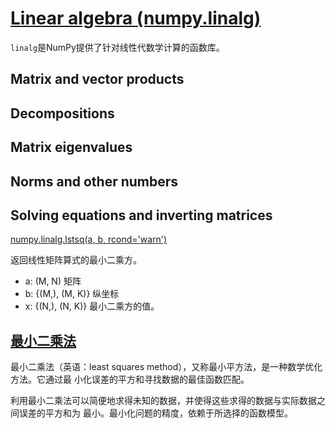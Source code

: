 # [Linear algebra (numpy.linalg)](https://docs.scipy.org/doc/numpy/reference/routines.linalg.html)

`linalg`是NumPy提供了针对线性代数学计算的函数库。

## Matrix and vector products

## Decompositions

## Matrix eigenvalues

## Norms and other numbers

## Solving equations and inverting matrices

[numpy.linalg.lstsq(a, b, rcond='warn')](https://docs.scipy.org/doc/numpy/reference/generated/numpy.linalg.lstsq.html#numpy.linalg.lstsq)

返回线性矩阵算式的最小二乘方。

- a: (M, N) 矩阵
- b: {(M,), (M, K)} 纵坐标
- x: {(N,), (N, K)} 最小二乘方的值。

## [最小二乘法](https://zh.wikipedia.org/wiki/%E6%9C%80%E5%B0%8F%E4%BA%8C%E4%B9%98%E6%B3%95)

最小二乘法（英语：least squares method），又称最小平方法，是一种数学优化方法。它通过最
小化误差的平方和寻找数据的最佳函数匹配。

利用最小二乘法可以简便地求得未知的数据，并使得这些求得的数据与实际数据之间误差的平方和为
最小。最小化问题的精度，依赖于所选择的函数模型。
